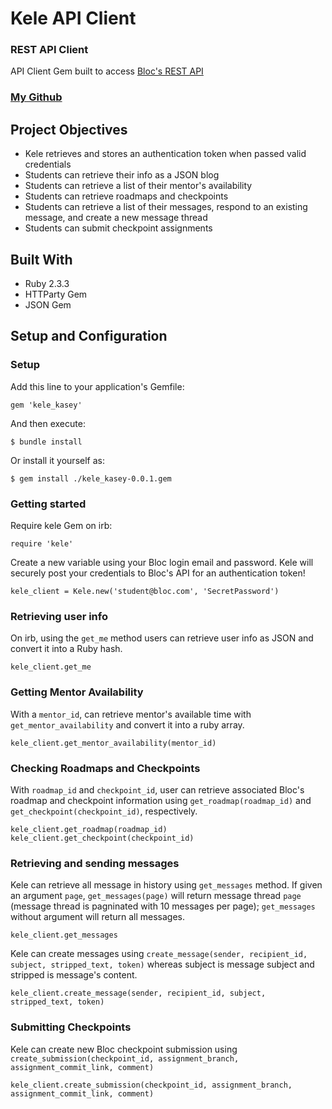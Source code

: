# Kele API Client

### REST API Client

API Client Gem built to access [Bloc's REST API](http://docs.blocapi.apiary.io/#)

### [My Github](https://github.com/RSantiago1186)

## Project Objectives

- Kele retrieves and stores an authentication token when passed valid credentials
- Students can retrieve their info as a JSON blog
- Students can retrieve a list of their mentor's availability
- Students can retrieve roadmaps and checkpoints
- Students can retrieve a list of their messages, respond to an existing message, and create a new message thread
- Students can submit checkpoint assignments

## Built With

- Ruby 2.3.3
- HTTParty Gem
- JSON Gem

## Setup and Configuration

### Setup

Add this line to your application's Gemfile:

`gem 'kele_kasey'`

And then execute:

`$ bundle install`

Or install it yourself as:

`$ gem install ./kele_kasey-0.0.1.gem`

### Getting started

Require kele Gem on irb:

    require 'kele'

Create a new variable using your Bloc login email and password. Kele will securely post your credentials to Bloc's API for an authentication token!

    kele_client = Kele.new('student@bloc.com', 'SecretPassword')

### Retrieving user info

On irb, using the `get_me` method users can retrieve user info as JSON and convert it into a Ruby hash.

    kele_client.get_me

### Getting Mentor Availability

With a `mentor_id`, can retrieve mentor's available time with `get_mentor_availability` and convert it into a ruby array.

    kele_client.get_mentor_availability(mentor_id)


### Checking Roadmaps and Checkpoints

With `roadmap_id` and `checkpoint_id`, user can retrieve associated Bloc's roadmap and checkpoint information using `get_roadmap(roadmap_id)` and `get_checkpoint(checkpoint_id)`, respectively.

    kele_client.get_roadmap(roadmap_id)
    kele_client.get_checkpoint(checkpoint_id)


### Retrieving and sending messages

Kele can retrieve all message in history using `get_messages` method. If given an argument `page`, `get_messages(page)` will return message thread `page` (message thread is pagninated with 10 messages per page); `get_messages` without argument will return all messages.

    kele_client.get_messages

Kele can create messages using `create_message(sender, recipient_id,  subject, stripped_text, token)` whereas subject is message subject and stripped is message's content.

    kele_client.create_message(sender, recipient_id, subject, stripped_text, token)

### Submitting Checkpoints

Kele can create new Bloc checkpoint submission using `create_submission(checkpoint_id, assignment_branch, assignment_commit_link, comment)`

    kele_client.create_submission(checkpoint_id, assignment_branch, assignment_commit_link, comment)